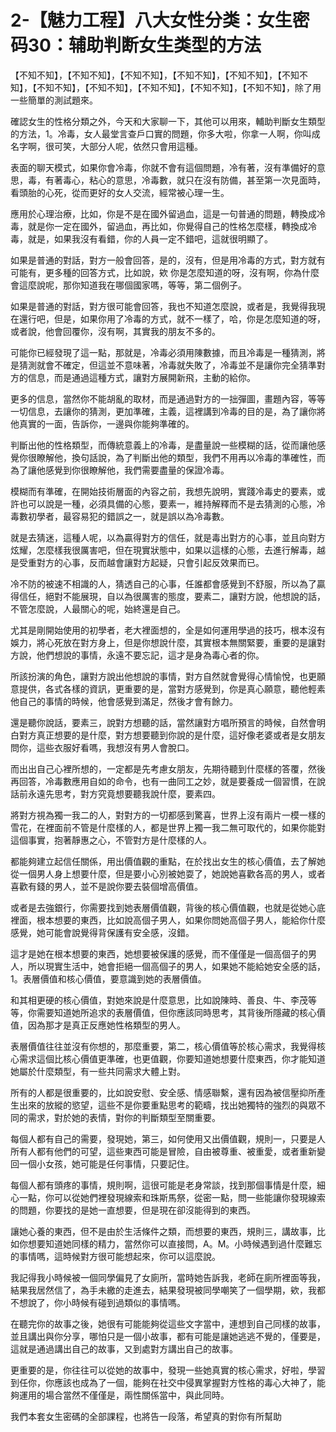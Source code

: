 # 2-【魅力工程】八大女性分类：女生密码30：辅助判断女生类型的方法

【不知不知】，【不知不知】，【不知不知】，【不知不知】，【不知不知】，【不知不知】，【不知不知】，【不知不知】，【不知不知】，【不知不知】，【不知不知】，除了用一些簡單的測試題來。

確認女生的性格分類之外，今天和大家聊一下，其他可以用來，輔助判斷女生類型的方法，1。冷毒，女人最堂言查戶口實的問題，你多大啦，你拿一人啊，你叫成名字啊，很可笑，大部分人呢，依然只會用這種。

表面的聊天模式，如果你會冷毒，你就不會有這個問題，冷有著，沒有準備好的意思，毒，有著毒心，粘心的意思，冷毒數，就只在沒有防備，甚至第一次見面時，看頭胎的心死，從而更好的女人交流，經常被心理一生。

應用於心理治療，比如，你是不是在國外留過血，這是一句普通的問題，轉換成冷毒，就是你一定在國外，留過血，再比如，你覺得自己的性格怎麼樣，轉換成冷毒，就是，如果我沒有看錯，你的人員一定不錯吧，這就很明顯了。

如果是普通的對話，對方一般會回答，是的，沒有，但是用冷毒的方式，對方就有可能有，更多種的回答方式，比如說，欸 你是怎麼知道的呀，沒有啊，你為什麼會這麼說呢，那你知道我在哪個國家嗎，等等，第二個例子。

如果是普通的對話，對方很可能會回答，我也不知道怎麼說，或者是，我覺得我現在還行吧，但是，如果你用了冷毒的方式，就不一樣了，哈，你是怎麼知道的呀，或者說，他會回覆你，沒有啊，其實我的朋友不多的。

可能你已經發現了這一點，那就是，冷毒必須用陳數據，而且冷毒是一種猜測，將是猜測就會不確定，但這並不意味著，冷毒就失敗了，冷毒並不是讓你完全猜準對方的信息，而是通過這種方式，讓對方展開新飛，主動的給你。

更多的信息，當然你不能胡亂的取材，而是通過對方的一拙彈圖，畫題內容，等等一切信息，去讓你的猜測，更加準確，主義，這裡講到冷毒的目的是，為了讓你將他真實的一面，告訴你，一邊與你能夠準確的。

判斷出他的性格類型，而傳統意義上的冷毒，是盡量說一些模糊的話，從而讓他感覺你很瞭解他，換句話說，為了判斷出他的類型，我們不用再以冷毒的準確性，而為了讓他感覺到你很瞭解他，我們需要盡量的保證冷毒。

模糊而有準確，在開始技術層面的內容之前，我想先說明，實踐冷毒史的要素，或許也可以說是一種，必須具備的心態，要素一，維持解釋而不是去猜測的心態，冷毒數初學者，最容易犯的錯誤之一，就是誤以為冷毒數。

就是去猜迷，這種人呢，以為贏得對方的信任，就是毒出對方的心事，並且向對方炫耀，怎麼樣我很厲害吧，但在現實狀態中，如果以這樣的心態，去進行解毒，越是受重對方的心事，反而越會讓對方起疑，只會引起反效果而已。

冷不防的被速不相識的人，猜透自己的心事，任誰都會感覺到不舒服，所以為了贏得信任，絕對不能展現，自以為很厲害的態度，要素二，讓對方說，他想說的話，不管怎麼說，人最關心的呢，始終還是自己。

尤其是剛開始使用的初學者，老大裡面想的，全是如何運用學過的技巧，根本沒有娛力，將心死放在對方身上，但是你想說什麼，其實根本無關緊要，重要的是讓對方說，他們想說的事情，永遠不要忘記，這才是身為毒心者的你。

所該扮演的角色，讓對方說出他想說的事情，對方自然就會覺得心情愉悅，也更願意提供，各式各樣的資訊，更重要的是，當對方感覺到，你是真心願意，聽他輕素他自己的事情的時候，他會感覺到滿足，然後才會有餘力。

還是聽你說話，要素三，說對方想聽的話，當然讓對方唱所預言的時候，自然會明白對方真正想要的是什麼，對方想要聽到你說的是什麼，這好像老婆或者是女朋友問你，這些衣服好看嗎，我想沒有男人會脫口。

而出出自己心裡所想的，一定都是先考慮女朋友，先期待聽到什麼樣的答覆，然後再回答，冷毒數應用自如的命令，也有一曲同工之妙，就是要養成一個習慣，在說話前永遠先思考，對方究竟想要聽我說什麼，要素四。

將對方視為獨一我二的人，對對方的一切都感到驚喜，世界上沒有兩片一模一樣的雪花，在裡面前不管是什麼樣的人，都是世界上獨一我二無可取代的，如果你能對這個事實，抱著靜惠之心，不管對方是什麼樣的人。

都能夠建立起信任關係，用出價值觀的重點，在於找出女生的核心價值，去了解她從一個男人身上想要什麼，但是要小心別被她耍了，她說她喜歡各高的男人，或者喜歡有錢的男人，並不是說你要去裝個增高價值。

或者是去強銀行，你需要找到她表層價值觀，背後的核心價值觀，也就是從她心底裡面，根本想要的東西，比如說高個子男人，如果你問她高個子男人，能給你什麼感覺，她可能會說覺得背保護有安全感，沒錯。

這才是她在根本想要的東西，她想要被保護的感覺，而不僅僅是一個高個子的男人，所以現實生活中，她會拒絕一個高個子的男人，如果她不能給她安全感的話，1。表層價值和核心價值，要意識到她的表層價值。

和其相更硬的核心價值，對她來說是什麼意思，比如說陳時、善良、牛、李茂等等，你需要知道她所追求的表層價值，但你應該同時思考，其背後所隱藏的核心價值，因為那才是真正反應她性格類型的男人。

表層價值往往並沒有你想的，那麼重要，第二，核心價值等於核心需求，我覺得核心需求這個比核心價值更準確，也更值觀，你要知道她想要什麼東西，你才能知道她屬於什麼類型，有一些共同需求大體上對。

所有的人都是很重要的，比如說安慰、安全感、情感聯繫，還有因為被信壓抑所產生出來的放縱的慾望，這些不是你要重點思考的範疇，找出她獨特的強烈的與眾不同的需求，對於她的表情，對你的判斷類型至關重要。

每個人都有自己的需要，發現她，第三，如何使用又出價值觀，規則一，只要是人所有人都有他們的可望，這些東西可能是冒險，自由被尊重、被重愛，或者重新變回一個小女孩，她可能是任何事情，只要記住。

每個人都有頭疼的事情，規則啊，這很可能是老身常談，找到那個事情是什麼，細心一點，你可以從她們裡發現線索和珠斯馬祭，從密一點，問一些能讓你發現線索的問題，你要找的是她一直想要，但是現在卻沒能得到的東西。

讓她心養的東西，但不是由於生活條件之類，而想要的東西，規則三，講故事，比如你想要知道她同樣的精力，當然你可以直接問，A。M。小時候遇到過什麼難忘的事情嗎，這時候對方很可能想起來，你可以這麼說。

我記得我小時候被一個同學偏見了女廁所，當時她告訴我，老師在廁所裡面等我，結果我居然信了，為手未繳的走進去，結果發現被同學嘲笑了一個學期，欸，我都不想說了，你小時候有碰到過類似的事情嗎。

在聽完你的故事之後，她很有可能能夠從這些文字當中，連想到自己同樣的故事，並且講出與你分享，哪怕只是一個小故事，都有可能是讓她逃逃不覺的，僅要是，這就是通過講出自己的故事，又到處對方講出自己的故事。

更重要的是，你往往可以從她的故事中，發現一些她真實的核心需求，好啦，學習到任你，你應該也成為了一個，能夠在社交中侵異掌握對方性格的毒心大神了，能夠運用的場合當然不僅僅是，兩性關係當中，與此同時。

我們本套女生密碼的全部課程，也將告一段落，希望真的對你有所幫助